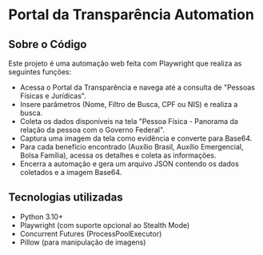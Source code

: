 # Portal da Transparência Automation

## Sobre o Código

Este projeto é uma automação web feita com Playwright que realiza as seguintes funções:

- Acessa o Portal da Transparência e navega até a consulta de "Pessoas Físicas e Jurídicas".
- Insere parâmetros (Nome, Filtro de Busca, CPF ou NIS) e realiza a busca.
- Coleta os dados disponíveis na tela "Pessoa Física - Panorama da relação da pessoa com o Governo Federal".
- Captura uma imagem da tela como evidência e converte para Base64.
- Para cada benefício encontrado (Auxílio Brasil, Auxílio Emergencial, Bolsa Família), acessa os detalhes e coleta as informações.
- Encerra a automação e gera um arquivo JSON contendo os dados coletados e a imagem Base64.

## Tecnologias utilizadas

- Python 3.10+
- Playwright (com suporte opcional ao Stealth Mode)
- Concurrent Futures (ProcessPoolExecutor)
- Pillow (para manipulação de imagens)


